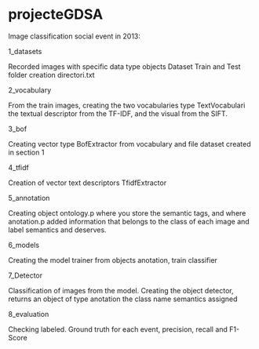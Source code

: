 projecteGDSA
============

Image classification social event in 2013:

1_datasets

Recorded images with specific data type objects Dataset
Train and Test folder creation directori.txt

2_vocabulary

From the train images, creating the two vocabularies type TextVocabulari the textual descriptor from the TF-IDF, and the visual from the SIFT.

3_bof

Creating vector type BofExtractor from vocabulary and file dataset created in section 1

4_tfidf

Creation of vector text descriptors TfidfExtractor

5_annotation

Creating object ontology.p where you store the semantic tags, and where anotation.p added information that belongs to the class of each image and label semantics and deserves.

6_models

Creating the model trainer from objects anotation, train classifier

7_Detector

Classification of images from the model. Creating the object detector, returns an object of type anotation the class name semantics assigned

8_evaluation

Checking labeled. Ground truth for each event, precision, recall and F1-Score



















